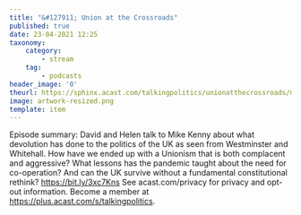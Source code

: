 ```yaml
---
title: "&#127911; Union at the Crossroads"
published: true
date: 23-04-2021 12:25
taxonomy:
    category:
        - stream
    tag:
        - podcasts
header_image: '0'
theurl: https://sphinx.acast.com/talkingpolitics/unionatthecrossroads/media.mp3?tk=eyJ0ayI6ImRlZmF1bHQiLCJhZHMiOnRydWUsInNwb25zIjp0cnVlLCJpbiI6Imh0dHBzOi8vYXRlYW0tcGVnYXN1cy1hc3NldHMtYnVja2V0LXByb2QuczMuZXUtd2VzdC0xLmFtYXpvbmF3cy5jb20vOWEwM2ZlOWUtMWZmMC00ZGNjLWIzZjYtNTBiZDFmMDE2ZWE0L2F1ZGlvL3B1YmxpY2ludHJvLWttM212MTR1LWZpbmFsX3RwX25ld19tZXNzYWdlX2Zvcl9taXhpbmcubXAzIiwic3RhdHVzIjoicHVibGljIn0=&sig=8BurLo_Jhm4dvzEPaO8SVwGOiq3aj4pUQJYnU_1C7nQ
image: artwork-resized.png
template: item
--- 
```

Episode summary: David and Helen talk to Mike Kenny about what devolution has done to the politics of the UK as seen from Westminster and Whitehall. How have we ended up with a Unionism that is both complacent and aggressive? What lessons has the pandemic taught about the need for co-operation? And can the UK survive without a fundamental constitutional rethink? https://bit.ly/3xc7Kns See acast.com/privacy for privacy and opt-out information. Become a member at https://plus.acast.com/s/talkingpolitics.
